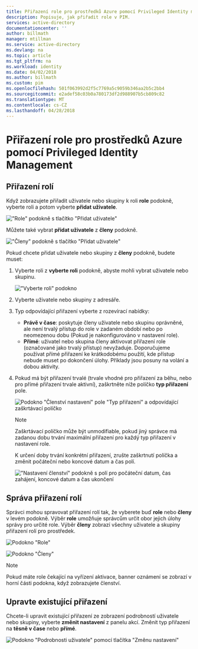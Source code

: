 ```yaml
---
title: Přiřazení role pro prostředků Azure pomocí Privileged Identity managementu | Microsoft Docs
description: Popisuje, jak přiřadit role v PIM.
services: active-directory
documentationcenter: ''
author: billmath
manager: mtillman
ms.service: active-directory
ms.devlang: na
ms.topic: article
ms.tgt_pltfrm: na
ms.workload: identity
ms.date: 04/02/2018
ms.author: billmath
ms.custom: pim
ms.openlocfilehash: 501f063992d2f5c7769a5c9059b346aa2b5c2bb4
ms.sourcegitcommit: e2adef58c03b0a780173df2d988907b5cb809c82
ms.translationtype: MT
ms.contentlocale: cs-CZ
ms.lasthandoff: 04/28/2018
---
```

# <a name="assign-roles-for-azure-resources-by-using-privileged-identity-management"></a>Přiřazení role pro prostředků Azure pomocí Privileged Identity Management

## <a name="assign-roles"></a>Přiřazení rolí

Když zobrazujete přiřadit uživatele nebo skupiny k roli **role** podokně, vyberte roli a potom vyberte **přidat uživatele**. 

!["Role" podokně s tlačítko "Přidat uživatele"](media/azure-pim-resource-rbac/rbac-assign-roles-1.png)

Můžete také vybrat **přidat uživatele** z **členy** podokně.

!["Členy" podokně s tlačítko "Přidat uživatele"](media/azure-pim-resource-rbac/rbac-assign-roles-2.png)


Pokud chcete přidat uživatele nebo skupiny z **členy** podokně, budete muset: 

1. Vyberte roli z **vyberte roli** podokně, abyste mohli vybrat uživatele nebo skupinu.

   !["Vyberte roli" podokno](media/azure-pim-resource-rbac/rbac-assign-roles-select-role.png)

2. Vyberte uživatele nebo skupiny z adresáře.

3. Typ odpovídající přiřazení vyberte z rozevírací nabídky: 

   - **Právě v čase**: poskytuje členy uživatele nebo skupinu oprávněné, ale není trvalý přístup do role v zadaném období nebo po neomezenou dobu (Pokud je nakonfigurováno v nastavení role). 
   - **Přímé**: uživatel nebo skupina členy aktivovat přiřazení role (označované jako trvalý přístup) nevyžaduje. Doporučujeme používat přímé přiřazení ke krátkodobému použití, kde přístup nebude muset po dokončení úlohy. Příklady jsou posuny na volání a dobou aktivity.

4. Pokud má být přiřazení trvalé (trvale vhodné pro přiřazení za běhu, nebo pro přímé přiřazení trvale aktivní), zaškrtněte níže políčko **typ přiřazení** pole.

   ![Podokno "Členství nastavení" pole "Typ přiřazení" a odpovídající zaškrtávací políčko](media/azure-pim-resource-rbac/rbac-assign-roles-settings.png)

   >[!NOTE]
   >Zaškrtávací políčko může být unmodifiable, pokud jiný správce má zadanou dobu trvání maximální přiřazení pro každý typ přiřazení v nastavení role.

   K určení doby trvání konkrétní přiřazení, zrušte zaškrtnutí políčka a změnit počáteční nebo koncové datum a čas polí.

   !["Nastavení členství" podokně s polí pro počáteční datum, čas zahájení, koncové datum a čas ukončení](media/azure-pim-resource-rbac/rbac-assign-roles-duration.png)


## <a name="manage-role-assignments"></a>Správa přiřazení rolí

Správci mohou spravovat přiřazení rolí tak, že vyberete buď **role** nebo **členy** v levém podokně. Výběr **role** umožňuje správcům určit obor jejich úlohy správy pro určité role. Výběr **členy** zobrazí všechny uživatele a skupiny přiřazení rolí pro prostředek.

![Podokno "Role"](media/azure-pim-resource-rbac/rbac-assign-roles-roles.png)

![Podokno "Členy"](media/azure-pim-resource-rbac/rbac-assign-roles-members.png)

>[!NOTE]
Pokud máte role čekající na vyřízení aktivace, banner oznámení se zobrazí v horní části podokna, když zobrazujete členství.


## <a name="modify-existing-assignments"></a>Upravte existující přiřazení

Chcete-li upravit existující přiřazení ze zobrazení podrobností uživatele nebo skupiny, vyberte **změnit nastavení** z panelu akcí. Změnit typ přiřazení na **těsně v čase** nebo **přímé**.

![Podokno "Podrobnosti uživatele" pomocí tlačítka "Změnu nastavení"](media/azure-pim-resource-rbac/rbac-assign-role-manage.png)
